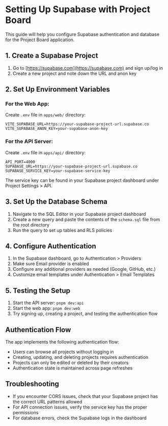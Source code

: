 # Setting Up Supabase with Project Board

This guide will help you configure Supabase authentication and database for the Project Board application.

## 1. Create a Supabase Project

1. Go to [https://supabase.com](https://supabase.com) and sign up/log in
2. Create a new project and note down the URL and anon key

## 2. Set Up Environment Variables

### For the Web App:

Create `.env` file in `apps/web/` directory:

```
VITE_SUPABASE_URL=https://your-supabase-project-url.supabase.co
VITE_SUPABASE_ANON_KEY=your-supabase-anon-key
```

### For the API Server:

Create `.env` file in `apps/api/` directory:

```
API_PORT=4000
SUPABASE_URL=https://your-supabase-project-url.supabase.co
SUPABASE_SERVICE_KEY=your-supabase-service-key
```

The service key can be found in your Supabase project dashboard under Project Settings > API.

## 3. Set Up the Database Schema

1. Navigate to the SQL Editor in your Supabase project dashboard
2. Create a new query and paste the contents of the `schema.sql` file from the root directory
3. Run the query to set up tables and RLS policies

## 4. Configure Authentication

1. In the Supabase dashboard, go to Authentication > Providers
2. Make sure Email provider is enabled
3. Configure any additional providers as needed (Google, GitHub, etc.)
4. Customize email templates under Authentication > Email Templates

## 5. Testing the Setup

1. Start the API server: `pnpm dev:api`
2. Start the web app: `pnpm dev:web`
3. Try signing up, creating a project, and testing the authentication flow

## Authentication Flow

The app implements the following authentication flow:

- Users can browse all projects without logging in
- Creating, updating, and deleting projects requires authentication
- Projects can only be edited or deleted by their creators
- Authentication state is maintained across page refreshes

## Troubleshooting

- If you encounter CORS issues, check that your Supabase project has the correct URL patterns allowed
- For API connection issues, verify the service key has the proper permissions
- For database errors, check the Supabase logs in the dashboard
